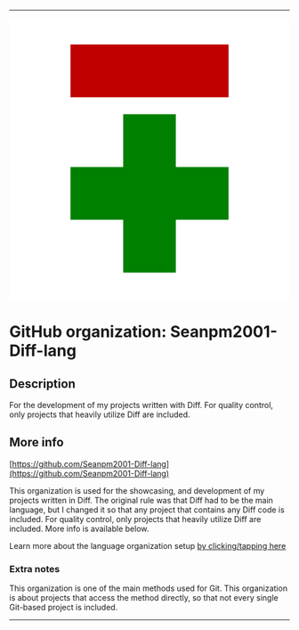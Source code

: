 
***

![Diff.png failed to load. The file may be missing or corrupt. Check the file path for errors first.](/AdditionalInfo/1/Seanpm2001-Diff-lang/Diff.png)

# GitHub organization: Seanpm2001-Diff-lang

## Description

For the development of my projects written with Diff. For quality control, only projects that heavily utilize Diff are included.

## More info

[https://github.com/Seanpm2001-Diff-lang](https://github.com/Seanpm2001-Diff-lang)

This organization is used for the showcasing, and development of my projects written in Diff. The original rule was that Diff had to be the main language, but I changed it so that any project that contains any Diff code is included. For quality control, only projects that heavily utilize Diff are included. More info is available below.

Learn more about the language organization setup [by clicking/tapping here](/AdditionalInfo/LanguageOrgs/README.md)

### Extra notes

This organization is one of the main methods used for Git. This organization is about projects that access the method directly, so that not every single Git-based project is included.

***
